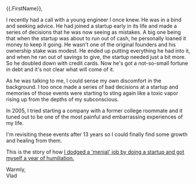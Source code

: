 {{.FirstName}},

I recently had a call with a young engineer I once knew. He was in a bind and seeking advice. He had joined a startup early in its life and made a series of decisions that he was now seeing as mistakes. A big one being that when the startup was about to run out of cash, he personally loaned it money to keep it going. He wasn't one of the original founders and his ownership stake was modest. He ended up putting everything he had into it, and when he ran out of savings to give, the startup needed just a bit more. So he doubled down with credit cards. Now he's got a not-so-small fortune in debt and it's not clear what will come of it. 

As he was talking to me, I could sense my own discomfort in the background. I too once made a series of bad decisions at a startup and memories of those events were starting to sting again like a toxic vapor rising up from the depths of my subconscious.

In 2005, I tried starting a company with a former college roommate and it tuned out to be one of the most painful and embarrassing experiences of my life. 

I'm revisiting these events after 13 years so I could finally find some growth and healing from them. 

This is the story of how [I dodged a 'menial' job by doing a startup and got myself a year of humiliation.](https://softsideoftech.com/startup-humiliation)

Warmly,  
Vlad